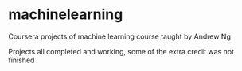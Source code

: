 # machinelearning
Coursera projects of machine learning course taught by Andrew Ng

Projects all completed and working, some of the extra credit was not finished
